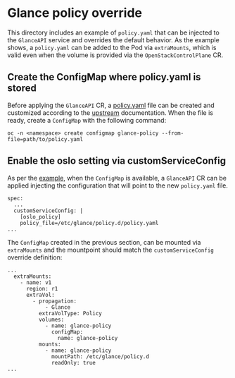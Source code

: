 # Glance policy override

This directory includes an example of `policy.yaml` that can be injected to the
`GlanceAPI` service and overrides the default behavior. As the example shows,
a `policy.yaml` can be added to the Pod via `extraMounts`, which is valid
even when the volume is provided via the `OpenStackControlPlane` CR.

## Create the ConfigMap where policy.yaml is stored

Before applying the `GlanceAPI` CR, a [policy.yaml](https://github.com/openstack-k8s-operators/glance-operator/tree/main/config/samples/policy/policy.yaml) file can be created and
customized according to the [upstream](https://docs.openstack.org/glance/latest/configuration/glance_policy.html)
documentation.
When the file is ready, create a `ConfigMap` with the following command:

```
oc -n <namespace> create configmap glance-policy --from-file=path/to/policy.yaml
```

## Enable the oslo setting via customServiceConfig

As per the
[example](https://github.com/openstack-k8s-operators/glance-operator/tree/main/config/samples/glance_v1beta_glance_apply_policy.yaml),
when the `ConfigMap` is available, a `GlanceAPI` CR can be applied injecting
the configuration that will point to the new `policy.yaml` file.

```
spec:
  ...
  customServiceConfig: |
    [oslo_policy]
    policy_file=/etc/glance/policy.d/policy.yaml
...
```

The `ConfigMap` created in the previous section, can be mounted via `extraMounts`
and the mountpoint should match the `customServiceConfig` override definition:

```
...
  extraMounts:
    - name: v1
      region: r1
      extraVol:
        - propagation:
            - Glance
          extraVolType: Policy
          volumes:
            - name: glance-policy
              configMap:
                name: glance-policy
          mounts:
            - name: glance-policy
              mountPath: /etc/glance/policy.d
              readOnly: true
...
```
